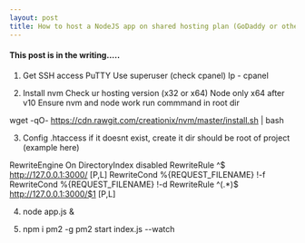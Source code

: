 ```yaml
---
layout: post
title: How to host a NodeJS app on shared hosting plan (GoDaddy or other) - working as of Dec 2020
---
```


#### This post is in the writing.....

1. Get SSH access
PuTTY
Use superuser (check cpanel)
Ip - cpanel

2. Install nvm
Check ur hosting version (x32 or x64)
Node only x64 after v10
Ensure nvm and node work
run commmand in root dir

wget -qO- https://cdn.rawgit.com/creationix/nvm/master/install.sh | bash

3. Config .htaccess
if it doesnt exist, create it
dir should be root of project (example here)

RewriteEngine On
DirectoryIndex disabled
RewriteRule ^$ http://127.0.0.1:3000/ [P,L]
RewriteCond %{REQUEST_FILENAME} !-f
RewriteCond %{REQUEST_FILENAME} !-d
RewriteRule ^(.*)$ http://127.0.0.1:3000/$1 [P,L]

4. node app.js &

5. npm i pm2 -g
pm2 start index.js --watch
